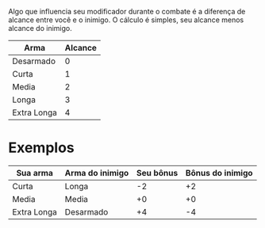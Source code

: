 Algo que influencia seu modificador durante o combate é a diferença de alcance entre você e o inimigo. O cálculo é simples, seu alcance menos alcance do inimigo.

|Arma       |Alcance|
|-----------|---|
|Desarmado  |0|
|Curta      |1|
|Media      |2|
|Longa      |3|
|Extra Longa|4|
# Exemplos

|Sua arma   |Arma do inimigo|Seu bônus|Bônus do inimigo|
|-----------|---------------|---------|----------------|
|Curta      |Longa          |-2       |+2              |
|Media      |Media          |+0       |+0              |
|Extra Longa|Desarmado      |+4       |-4              |